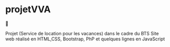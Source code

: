 # projetVVA
:book:

Projet (Service de location pour les vacances) dans le cadre du BTS
Site web réalisé en HTML,CSS, Bootstrap, PhP et quelques lignes en JavaScript
